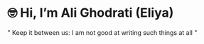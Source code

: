 # 🤓 Hi, I’m Ali Ghodrati (Eliya)
" Keep it between us: I am not good at writing such things at all "

<!---
eliyastudio1388/eliyastudio1388 is a ✨ special ✨ repository because its `README.md` (this file) appears on your GitHub profile.
You can click the Preview link to take a look at your changes.
--->
